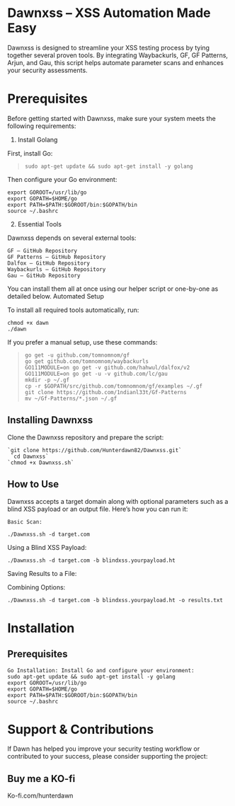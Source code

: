 # Dawnxss – XSS Automation Made Easy

Dawnxss is designed to streamline your XSS testing process by tying together several proven tools. By integrating Waybackurls, GF, GF Patterns, Arjun, and Gau, this script helps automate parameter scans and enhances your security assessments.


# Prerequisites

Before getting started with Dawnxss, make sure your system meets the following requirements:

1. Install Golang

First, install Go:

> `sudo apt-get update && sudo apt-get install -y golang`

Then configure your Go environment:

`export GOROOT=/usr/lib/go`<br>
`export GOPATH=$HOME/go`<br>
`export PATH=$PATH:$GOROOT/bin:$GOPATH/bin`<br>
`source ~/.bashrc`<br>

2. Essential Tools

Dawnxss depends on several external tools:

    GF – GitHub Repository
    GF Patterns – GitHub Repository
    Dalfox – GitHub Repository
    Waybackurls – GitHub Repository
    Gau – GitHub Repository

You can install them all at once using our helper script or one-by-one as detailed below.
Automated Setup

To install all required tools automatically, run:

`chmod +x dawn`<br>
`./dawn`

If you prefer a manual setup, use these commands:

   > `go get -u github.com/tomnomnom/gf`<br>
   > `go get github.com/tomnomnom/waybackurls`<br>
   > `GO111MODULE=on go get -v github.com/hahwul/dalfox/v2`<br>
   > `GO111MODULE=on go get -u -v github.com/lc/gau`<br>
   > `mkdir -p ~/.gf`<br>
   > `cp -r $GOPATH/src/github.com/tomnomnom/gf/examples ~/.gf`<br>
   > `git clone https://github.com/1ndianl33t/Gf-Patterns`<br>
   > `mv ~/Gf-Patterns/*.json ~/.gf`<br>

## Installing Dawnxss

 Clone the Dawnxss repository and prepare the script:

    `git clone https://github.com/Hunterdawn82/Dawnxss.git`
     `cd Dawnxss`
    `chmod +x Dawnxss.sh`

## How to Use

Dawnxss accepts a target domain along with optional parameters such as a blind XSS payload or an output file. Here’s how you can run it:

    Basic Scan:

    ./Dawnxss.sh -d target.com

Using a Blind XSS Payload:

    ./Dawnxss.sh -d target.com -b blindxss.yourpayload.ht

Saving Results to a File:


Combining Options:

    ./Dawnxss.sh -d target.com -b blindxss.yourpayload.ht -o results.txt

# Installation
## Prerequisites

    Go Installation: Install Go and configure your environment:
    sudo apt-get update && sudo apt-get install -y golang
    export GOROOT=/usr/lib/go
    export GOPATH=$HOME/go
    export PATH=$PATH:$GOROOT/bin:$GOPATH/bin
    source ~/.bashrc

# Support & Contributions

If Dawn has helped you improve your security testing workflow or contributed to your success, please consider supporting the project:

## Buy me a KO-fi 

Ko-fi.com/hunterdawn 




